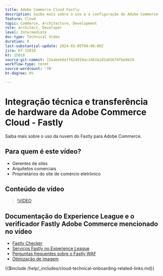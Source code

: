 ```yaml
---
title: Adobe Commerce Cloud Fastly
description: Saiba mais sobre o uso e a configuração do Adobe Commerce Cloud Fastly.
feature: Cloud
topic: Commerce, Architecture, Development
role: Architect, Developer
level: Intermediate
doc-type: Technical Video
duration: 0
last-substantial-update: 2024-03-05T00:00:00Z
jira: KT-15018
kt: 15018
source-git-commit: 15aabeb0aff824919ac1463a1d2a85674fbe0619
workflow-type: tm+mt
source-wordcount: '76'
ht-degree: 0%

---
```



# Integração técnica e transferência de hardware da Adobe Commerce Cloud - Fastly

Saiba mais sobre o uso da nuvem do Fastly para Adobe Commerce.

## Para quem é este vídeo?

- Gerentes de sites
- Arquitetos comerciais
- Proprietários do site de comércio eletrônico

## Conteúdo de vídeo

>[!VIDEO](https://video.tv.adobe.com/v/3427695?learn=on)

## Documentação do Experience League e o verificador Fastly Adobe Commerce mencionado no vídeo

- [Fastly Checker](https://adobe-commerce-tester.freetls.fastly.net/adobe-commerce-tester/)
- [Serviços Fastly no Experience League](https://experienceleague.adobe.com/docs/commerce-cloud-service/user-guide/cdn/fastly.html)
- [Perguntas frequentes sobre o Fastly WAF](https://experienceleague.adobe.com/docs/commerce-knowledge-base/kb/faq/web-application-firewall-waf-powered-by-fastly-the-faq.html)
- [Otimização de imagem](https://experienceleague.adobe.com/docs/commerce-operations/implementation-playbook/best-practices/development/image-optimization.html)

{{$include /help/_includes/cloud-technical-onboarding-related-links.md}}
